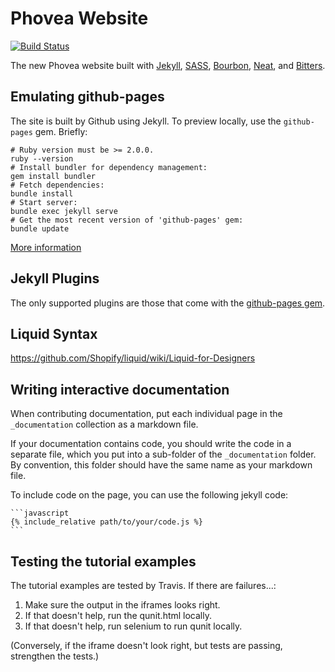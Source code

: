 # Phovea Website

[![Build Status](https://travis-ci.org/phovea/phovea.github.io.svg?branch=master)](https://travis-ci.org/phovea/phovea.github.io)

The new Phovea website built with [Jekyll](http://jekyllrb.com),
[SASS](http://www.sass-lang.com),
[Bourbon](http://bourbon.io),
[Neat](http://neat.bourbon.io),
and [Bitters](http://bitters.bourbon.io).

## Emulating github-pages

The site is built by Github using Jekyll.
To preview locally, use the `github-pages` gem. Briefly:
```
# Ruby version must be >= 2.0.0.
ruby --version
# Install bundler for dependency management:
gem install bundler
# Fetch dependencies:
bundle install
# Start server:
bundle exec jekyll serve
# Get the most recent version of 'github-pages' gem:
bundle update
```

[More information](https://help.github.com/articles/setting-up-your-github-pages-site-locally-with-jekyll/#step-2-install-jekyll-using-bundler)

## Jekyll Plugins

The only supported plugins are those that come with the [github-pages gem](https://help.github.com/articles/adding-jekyll-plugins-to-a-github-pages-site/).

## Liquid Syntax

https://github.com/Shopify/liquid/wiki/Liquid-for-Designers

## Writing interactive documentation 

When contributing documentation, put each individual page in the `_documentation` collection as a markdown file.
 
If your documentation contains code, you should write the code in a separate file, which you put into a sub-folder of the `_documentation` folder. By convention, this folder should have the same name as your markdown file. 

To include code on the page, you can use the following jekyll code: 

    ```javascript
    {% include_relative path/to/your/code.js %}
    ```

## Testing the tutorial examples

The tutorial examples are tested by Travis. If there are failures...:

 1. Make sure the output in the iframes looks right.
 2. If that doesn't help, run the qunit.html locally.
 3. If that doesn't help, run selenium to run qunit locally.

(Conversely, if the iframe doesn't look right, but tests are passing,
strengthen the tests.)
